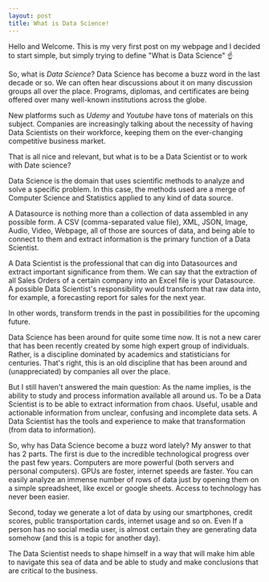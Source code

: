 ```yaml
---
layout: post
title: What is Data Science!
---
```


Hello and Welcome. This is my very first post on my webpage and I decided to start simple, but simply trying to define "What is Data Science"
:point_up:

So, what is _Data Science_?
Data Science has become a buzz word in the last decade or so. We can often hear discussions about it on many discussion groups all over the place. Programs, diplomas, and certificates are being offered over many well-known institutions across the globe.

New platforms such as _Udemy_ and _Youtube_ have tons of materials on this subject. Companies are increasingly talking about the necessity of having Data Scientists on their workforce, keeping them on the ever-changing
competitive business market.

That is all nice and relevant, but what is to be a Data Scientist or to work with Date science?

Data Science is the domain that uses scientific methods to analyze and solve a specific problem. In this case, the methods used are a merge of Computer Science and Statistics applied to any kind of data source.

A Datasource is nothing more than a collection of data assembled in any possible form. A CSV (comma-separated value file), XML, JSON, Image, Audio, Video, Webpage, all of those are sources of data, and being able to connect to them and extract information is the primary function of a Data Scientist.

A Data Scientist is the professional that can dig into Datasources and extract important significance from them. We can say that the extraction of all Sales Orders of a certain company into an Excel file is your Datasource. A possible Data Scientist's responsibility would transform that raw data into, for example, a forecasting report for sales for the next year.

In other words, transform trends in the past in possibilities for the upcoming future.

Data Science has been around for quite some time now. It is not a new carer that has been recently created by some high expert group of individuals. Rather, is a discipline dominated by academics and statisticians for centuries. That's right, this is an old discipline that has been around and (unappreciated) by companies all over the place.

But I still haven't answered the main question: As the name implies, is the ability to study and process information available all around us. To be a Data Scientist is to be able to extract information from chaos. Useful, usable and actionable information from unclear, confusing and incomplete data sets. A Data Scientist has the tools and experience to make that transformation (from data to information).

So, why has Data Science become a buzz word lately? My answer to that has 2 parts. The first is due to the incredible technological progress over the past few years. Computers are more powerful (both servers and personal computers). GPUs are foster, internet speeds are faster. You can easily analyze an immense number of rows of data just by opening them on a simple spreadsheet, like excel or google sheets. Access to technology has never been easier.

Second, today we generate a lot of data by using our smartphones, credit scores, public transportation cards, internet usage and so on. Even If a person has no social media user, is almost certain they are generating data somehow (and this is a topic for another day).

The Data Scientist needs to shape himself in a way that will make him able to navigate this sea of data and be able to study and make conclusions that are critical to the business.
